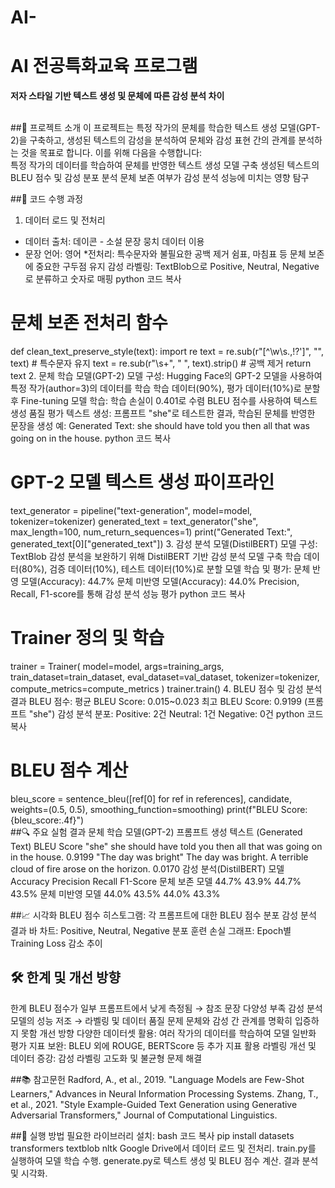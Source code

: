 # AI-
# AI 전공특화교육 프로그램
**저자 스타일 기반 텍스트 생성 및 문체에 따른 감성 분석 차이**

<br/>
##📖 프로젝트 소개
이 프로젝트는 특정 작가의 문체를 학습한 텍스트 생성 모델(GPT-2)을 구축하고, 생성된 텍스트의 감성을 분석하여 문체와 감성 표현 간의 관계를 분석하는 것을 목표로 합니다. 이를 위해 다음을 수행합니다:
<br/>
특정 작가의 데이터를 학습하여 문체를 반영한 텍스트 생성 모델 구축
생성된 텍스트의 BLEU 점수 및 감성 분포 분석
문체 보존 여부가 감성 분석 성능에 미치는 영향 탐구
<br/>

##🚀 코드 수행 과정
1. 데이터 로드 및 전처리
* 데이터 출처: 데이콘 - 소설 문장 뭉치 데이터 이용 
* 문장 언어: 영어
*전처리:
특수문자와 불필요한 공백 제거
쉼표, 마침표 등 문체 보존에 중요한 구두점 유지
감성 라벨링: TextBlob으로 Positive, Neutral, Negative로 분류하고 숫자로 매핑
python
코드 복사
# 문체 보존 전처리 함수
def clean_text_preserve_style(text):
    import re
    text = re.sub(r"[^\w\s.,!?']", "", text)  # 특수문자 유지
    text = re.sub(r"\s+", " ", text).strip()  # 공백 제거
    return text
2. 문체 학습 모델(GPT-2)
모델 구성:
Hugging Face의 GPT-2 모델을 사용하여 특정 작가(author=3)의 데이터를 학습
학습 데이터(90%), 평가 데이터(10%)로 분할 후 Fine-tuning
모델 학습:
학습 손실이 0.401로 수렴
BLEU 점수를 사용하여 텍스트 생성 품질 평가
텍스트 생성:
프롬프트 "she"로 테스트한 결과, 학습된 문체를 반영한 문장을 생성
예: Generated Text: she should have told you then all that was going on in the house.
python
코드 복사
# GPT-2 모델 텍스트 생성 파이프라인
text_generator = pipeline("text-generation", model=model, tokenizer=tokenizer)
generated_text = text_generator("she", max_length=100, num_return_sequences=1)
print("Generated Text:", generated_text[0]["generated_text"])
3. 감성 분석 모델(DistilBERT)
모델 구성:
TextBlob 감성 분석을 보완하기 위해 DistilBERT 기반 감성 분석 모델 구축
학습 데이터(80%), 검증 데이터(10%), 테스트 데이터(10%)로 분할
모델 학습 및 평가:
문체 반영 모델(Accuracy): 44.7%
문체 미반영 모델(Accuracy): 44.0%
Precision, Recall, F1-score를 통해 감성 분석 성능 평가
python
코드 복사
# Trainer 정의 및 학습
trainer = Trainer(
    model=model,
    args=training_args,
    train_dataset=train_dataset,
    eval_dataset=val_dataset,
    tokenizer=tokenizer,
    compute_metrics=compute_metrics
)
trainer.train()
4. BLEU 점수 및 감성 분석 결과
BLEU 점수:
평균 BLEU Score: 0.015~0.023
최고 BLEU Score: 0.9199 (프롬프트 "she")
감성 분석 분포:
Positive: 2건
Neutral: 1건
Negative: 0건
python
코드 복사
# BLEU 점수 계산
bleu_score = sentence_bleu([ref[0] for ref in references], candidate, weights=(0.5, 0.5), smoothing_function=smoothing)
print(f"BLEU Score: {bleu_score:.4f}")
<br/>
##🔍 주요 실험 결과
문체 학습 모델(GPT-2)
프롬프트	생성 텍스트 (Generated Text)	BLEU Score
"she"	she should have told you then all that was going on in the house.	0.9199
"The day was bright"	The day was bright. A terrible cloud of fire arose on the horizon.	0.0170
감성 분석(DistilBERT)
모델	Accuracy	Precision	Recall	F1-Score
문체 보존 모델	44.7%	43.9%	44.7%	43.5%
문체 미반영 모델	44.0%	43.5%	44.0%	43.3%
<br/>

##📈 시각화
BLEU 점수 히스토그램: 각 프롬프트에 대한 BLEU 점수 분포
감성 분석 결과 바 차트:
Positive, Neutral, Negative 분포
훈련 손실 그래프: Epoch별 Training Loss 감소 추이
<br/>

## 🛠 한계 및 개선 방향
한계
BLEU 점수가 일부 프롬프트에서 낮게 측정됨 → 참조 문장 다양성 부족
감성 분석 모델의 성능 저조 → 라벨링 및 데이터 품질 문제
문체와 감성 간 관계를 명확히 입증하지 못함
개선 방향
다양한 데이터셋 활용:
여러 작가의 데이터를 학습하여 모델 일반화
평가 지표 보완:
BLEU 외에 ROUGE, BERTScore 등 추가 지표 활용
라벨링 개선 및 데이터 증강:
감성 라벨링 고도화 및 불균형 문제 해결
<br/>

##📚 참고문헌
Radford, A., et al., 2019. "Language Models are Few-Shot Learners," Advances in Neural Information Processing Systems.
Zhang, T., et al., 2021. "Style Example-Guided Text Generation using Generative Adversarial Transformers," Journal of Computational Linguistics.
<br/>

##📝 실행 방법
필요한 라이브러리 설치:
bash
코드 복사
pip install datasets transformers textblob nltk
Google Drive에서 데이터 로드 및 전처리.
train.py를 실행하여 모델 학습 수행.
generate.py로 텍스트 생성 및 BLEU 점수 계산.
결과 분석 및 시각화.
